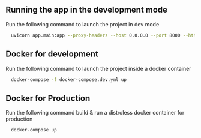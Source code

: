## Running the app in the development mode

Run the following command to launch the project in dev mode 

```bash
  uvicorn app.main:app --proxy-headers --host 0.0.0.0 --port 8000 --http h11 --use-colors --log-level debug --access-log  --reload
```

## Docker for development

Run the following command to launch the project inside a docker container

```bash
  docker-compose -f docker-compose.dev.yml up
```

## Docker for Production

Run the following command build & run a distroless docker container for production

```bash
  docker-compose up
```
